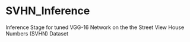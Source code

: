 # SVHN_Inference
Inference Stage for tuned VGG-16 Network on the the Street View House Numbers (SVHN) Dataset
